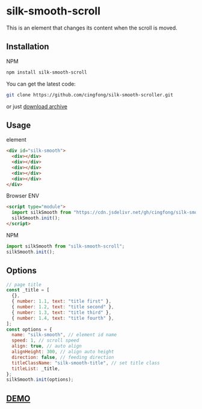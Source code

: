 # silk-smooth-scroll

This is an element that changes its content when the scroll is moved.

## Installation

NPM

```bash
npm install silk-smooth-scroll
```

You can get the latest code:

```bash
git clone https://github.com/cingfong/silk-smooth-scroller.git
```

or just [download archive](https://github.com/cingfong/silk-smooth-scroller/archive/refs/heads/master.zip)

## Usage

element

```html
<div id="silk-smooth">
  <div></div>
  <div></div>
  <div></div>
  <div></div>
  <div></div>
</div>
```

Browser ENV

```html
<script type="module">
  import silkSmooth from "https://cdn.jsdelivr.net/gh/cingfong/silk-smooth-scroller/silk-smooth.js";
  silkSmooth.init();
</script>
```

NPM

```javascript
import silkSmooth from "silk-smooth-scroll";
silkSmooth.init();
```

## Options

```javascript
// page title
const _title = [
  {},
  { number: 1.1, text: "title first" },
  { number: 1.2, text: "title second" },
  { number: 1.3, text: "title third" },
  { number: 1.4, text: "title fourth" },
];
const options = {
  name: "silk-smooth", // element id name
  speed: 1, // scroll speed
  align: true, // auto align
  alignHeight: 300, // align auto height
  direction: false, // feeding direction
  titleClassName: "silk-smooth-title", // set title class
  titleList: _title,
};
silkSmooth.init(options);
```

## [DEMO](https://stackblitz.com/edit/web-platform-7tgajt?file=index.html)
